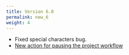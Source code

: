 ```yaml
---
title: Version 6.0
permalink: new_6
weight: 4
---
```


- Fixed special characters bug.
- [New action for pausing the project workflow](/pause)